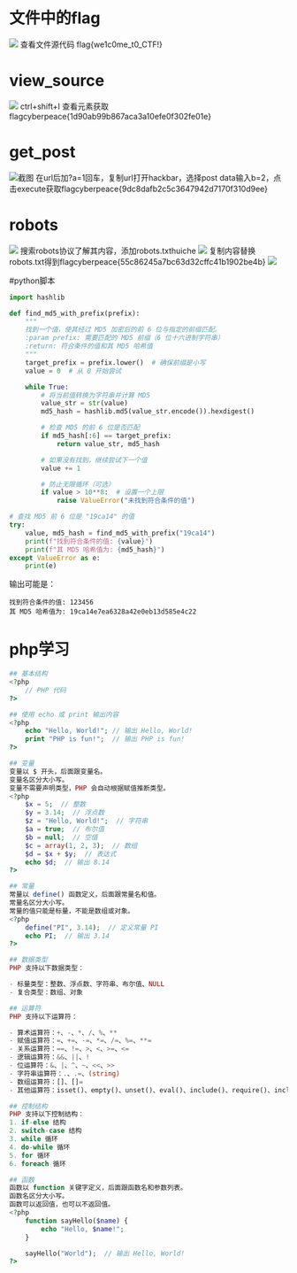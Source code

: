 # 文件中的flag
![](https://imgur.com/a/Tv8aJuc.png)
查看文件源代码 flag{we1c0me_t0_CTF!}

# view_source
![](https://imgur.com/XVS7W79.png)
ctrl+shift+I 查看元素获取flagcyberpeace{1d90ab99b867aca3a10efe0f302fe01e}

# get_post
![截图](https://imgur.com/7pJICzi.png)
在url后加?a=1回车，复制url打开hackbar，选择post data输入b=2，点击execute获取flagcyberpeace{9dc8dafb2c5c3647942d7170f310d9ee}

# robots
![](https://imgur.com/K3yOcZM.png)
搜索robots协议了解其内容，添加robots.txthuiche
![](https://imgur.com/DP8wG5l.png)
复制内容替换robots.txt得到flagcyberpeace{55c86245a7bc63d32cffc41b1902be4b}
![](https://imgur.com/JN9qBYG.png)

#python脚本

```python
import hashlib

def find_md5_with_prefix(prefix):
    """
    找到一个值，使其经过 MD5 加密后的前 6 位与指定的前缀匹配。
    :param prefix: 需要匹配的 MD5 前缀（6 位十六进制字符串）
    :return: 符合条件的值和其 MD5 哈希值
    """
    target_prefix = prefix.lower()  # 确保前缀是小写
    value = 0  # 从 0 开始尝试

    while True:
        # 将当前值转换为字符串并计算 MD5
        value_str = str(value)
        md5_hash = hashlib.md5(value_str.encode()).hexdigest()

        # 检查 MD5 的前 6 位是否匹配
        if md5_hash[:6] == target_prefix:
            return value_str, md5_hash

        # 如果没有找到，继续尝试下一个值
        value += 1

        # 防止无限循环（可选）
        if value > 10**8:  # 设置一个上限
            raise ValueError("未找到符合条件的值")

# 查找 MD5 前 6 位是 "19ca14" 的值
try:
    value, md5_hash = find_md5_with_prefix("19ca14")
    print(f"找到符合条件的值: {value}")
    print(f"其 MD5 哈希值为: {md5_hash}")
except ValueError as e:
    print(e)
```

输出可能是：

```
找到符合条件的值: 123456
其 MD5 哈希值为: 19ca14e7ea6328a42e0eb13d585e4c22
```

# php学习

```php
## 基本结构
<?php
    // PHP 代码
?>

## 使用 echo 或 print 输出内容
<?php
    echo "Hello, World!"; // 输出 Hello, World!
    print "PHP is fun!";  // 输出 PHP is fun!
?>

## 变量
变量以 $ 开头，后面跟变量名。
变量名区分大小写。
变量不需要声明类型，PHP 会自动根据赋值推断类型。
<?php
    $x = 5;  // 整数
    $y = 3.14;  // 浮点数
    $z = "Hello, World!";  // 字符串
    $a = true;  // 布尔值
    $b = null;  // 空值
    $c = array(1, 2, 3);  // 数组
    $d = $x + $y;  // 表达式
    echo $d;  // 输出 8.14
?>

## 常量
常量以 define() 函数定义，后面跟常量名和值。
常量名区分大小写。
常量的值只能是标量，不能是数组或对象。
<?php
    define("PI", 3.14);  // 定义常量 PI
    echo PI;  // 输出 3.14
?>

## 数据类型
PHP 支持以下数据类型：

- 标量类型：整数、浮点数、字符串、布尔值、NULL       
- 复合类型：数组、对象

## 运算符
PHP 支持以下运算符：

- 算术运算符：+、-、*、/、%、**
- 赋值运算符：=、+=、-=、*=、/=、%=、**=
- 关系运算符：==、!=、>、<、>=、<=
- 逻辑运算符：&&、||、!
- 位运算符：&、|、^、~、<<、>>
- 字符串运算符：.、.=、(string)
- 数组运算符：[]、[]=
- 其他运算符：isset()、empty()、unset()、eval()、include()、require()、include_once()、require_once()

## 控制结构
PHP 支持以下控制结构：
1. if-else 结构
2. switch-case 结构
3. while 循环
4. do-while 循环
5. for 循环
6. foreach 循环

## 函数
函数以 function 关键字定义，后面跟函数名和参数列表。
函数名区分大小写。
函数可以返回值，也可以不返回值。
<?php
    function sayHello($name) {
        echo "Hello, $name!";
    }

    sayHello("World");  // 输出 Hello, World!
?>

